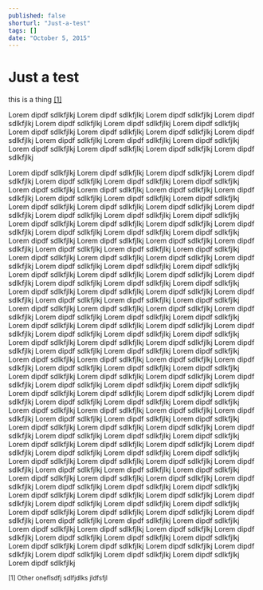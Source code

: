 ```yaml
---
published: false
shorturl: "Just-a-test"
tags: []
date: "October 5, 2015"
---
```


# Just a test

this is a thing [\[1\]](#footnote1)

Lorem dipdf sdlkfjlkj Lorem dipdf sdlkfjlkj Lorem dipdf sdlkfjlkj Lorem dipdf sdlkfjlkj Lorem dipdf sdlkfjlkj Lorem dipdf sdlkfjlkj Lorem dipdf sdlkfjlkj Lorem dipdf sdlkfjlkj Lorem dipdf sdlkfjlkj Lorem dipdf sdlkfjlkj Lorem dipdf sdlkfjlkj Lorem dipdf sdlkfjlkj Lorem dipdf sdlkfjlkj Lorem dipdf sdlkfjlkj Lorem dipdf sdlkfjlkj Lorem dipdf sdlkfjlkj Lorem dipdf sdlkfjlkj Lorem dipdf sdlkfjlkj 

Lorem dipdf sdlkfjlkj Lorem dipdf sdlkfjlkj Lorem dipdf sdlkfjlkj Lorem dipdf sdlkfjlkj Lorem dipdf sdlkfjlkj Lorem dipdf sdlkfjlkj Lorem dipdf sdlkfjlkj Lorem dipdf sdlkfjlkj Lorem dipdf sdlkfjlkj Lorem dipdf sdlkfjlkj Lorem dipdf sdlkfjlkj Lorem dipdf sdlkfjlkj Lorem dipdf sdlkfjlkj Lorem dipdf sdlkfjlkj Lorem dipdf sdlkfjlkj Lorem dipdf sdlkfjlkj Lorem dipdf sdlkfjlkj Lorem dipdf sdlkfjlkj 
Lorem dipdf sdlkfjlkj Lorem dipdf sdlkfjlkj Lorem dipdf sdlkfjlkj Lorem dipdf sdlkfjlkj Lorem dipdf sdlkfjlkj Lorem dipdf sdlkfjlkj Lorem dipdf sdlkfjlkj Lorem dipdf sdlkfjlkj Lorem dipdf sdlkfjlkj Lorem dipdf sdlkfjlkj Lorem dipdf sdlkfjlkj Lorem dipdf sdlkfjlkj Lorem dipdf sdlkfjlkj Lorem dipdf sdlkfjlkj Lorem dipdf sdlkfjlkj Lorem dipdf sdlkfjlkj Lorem dipdf sdlkfjlkj Lorem dipdf sdlkfjlkj 
Lorem dipdf sdlkfjlkj Lorem dipdf sdlkfjlkj Lorem dipdf sdlkfjlkj Lorem dipdf sdlkfjlkj Lorem dipdf sdlkfjlkj Lorem dipdf sdlkfjlkj Lorem dipdf sdlkfjlkj Lorem dipdf sdlkfjlkj Lorem dipdf sdlkfjlkj Lorem dipdf sdlkfjlkj Lorem dipdf sdlkfjlkj Lorem dipdf sdlkfjlkj Lorem dipdf sdlkfjlkj Lorem dipdf sdlkfjlkj Lorem dipdf sdlkfjlkj Lorem dipdf sdlkfjlkj Lorem dipdf sdlkfjlkj Lorem dipdf sdlkfjlkj 
Lorem dipdf sdlkfjlkj Lorem dipdf sdlkfjlkj Lorem dipdf sdlkfjlkj Lorem dipdf sdlkfjlkj Lorem dipdf sdlkfjlkj Lorem dipdf sdlkfjlkj Lorem dipdf sdlkfjlkj Lorem dipdf sdlkfjlkj Lorem dipdf sdlkfjlkj Lorem dipdf sdlkfjlkj Lorem dipdf sdlkfjlkj Lorem dipdf sdlkfjlkj Lorem dipdf sdlkfjlkj Lorem dipdf sdlkfjlkj Lorem dipdf sdlkfjlkj Lorem dipdf sdlkfjlkj Lorem dipdf sdlkfjlkj Lorem dipdf sdlkfjlkj 
Lorem dipdf sdlkfjlkj Lorem dipdf sdlkfjlkj Lorem dipdf sdlkfjlkj Lorem dipdf sdlkfjlkj Lorem dipdf sdlkfjlkj Lorem dipdf sdlkfjlkj Lorem dipdf sdlkfjlkj Lorem dipdf sdlkfjlkj Lorem dipdf sdlkfjlkj Lorem dipdf sdlkfjlkj Lorem dipdf sdlkfjlkj Lorem dipdf sdlkfjlkj Lorem dipdf sdlkfjlkj Lorem dipdf sdlkfjlkj Lorem dipdf sdlkfjlkj Lorem dipdf sdlkfjlkj Lorem dipdf sdlkfjlkj Lorem dipdf sdlkfjlkj 
Lorem dipdf sdlkfjlkj Lorem dipdf sdlkfjlkj Lorem dipdf sdlkfjlkj Lorem dipdf sdlkfjlkj Lorem dipdf sdlkfjlkj Lorem dipdf sdlkfjlkj Lorem dipdf sdlkfjlkj Lorem dipdf sdlkfjlkj Lorem dipdf sdlkfjlkj Lorem dipdf sdlkfjlkj Lorem dipdf sdlkfjlkj Lorem dipdf sdlkfjlkj Lorem dipdf sdlkfjlkj Lorem dipdf sdlkfjlkj Lorem dipdf sdlkfjlkj Lorem dipdf sdlkfjlkj Lorem dipdf sdlkfjlkj Lorem dipdf sdlkfjlkj 
Lorem dipdf sdlkfjlkj Lorem dipdf sdlkfjlkj Lorem dipdf sdlkfjlkj Lorem dipdf sdlkfjlkj Lorem dipdf sdlkfjlkj Lorem dipdf sdlkfjlkj Lorem dipdf sdlkfjlkj Lorem dipdf sdlkfjlkj Lorem dipdf sdlkfjlkj Lorem dipdf sdlkfjlkj Lorem dipdf sdlkfjlkj Lorem dipdf sdlkfjlkj Lorem dipdf sdlkfjlkj Lorem dipdf sdlkfjlkj Lorem dipdf sdlkfjlkj Lorem dipdf sdlkfjlkj Lorem dipdf sdlkfjlkj Lorem dipdf sdlkfjlkj 
Lorem dipdf sdlkfjlkj Lorem dipdf sdlkfjlkj Lorem dipdf sdlkfjlkj Lorem dipdf sdlkfjlkj Lorem dipdf sdlkfjlkj Lorem dipdf sdlkfjlkj Lorem dipdf sdlkfjlkj Lorem dipdf sdlkfjlkj Lorem dipdf sdlkfjlkj Lorem dipdf sdlkfjlkj Lorem dipdf sdlkfjlkj Lorem dipdf sdlkfjlkj Lorem dipdf sdlkfjlkj Lorem dipdf sdlkfjlkj Lorem dipdf sdlkfjlkj Lorem dipdf sdlkfjlkj Lorem dipdf sdlkfjlkj Lorem dipdf sdlkfjlkj 
Lorem dipdf sdlkfjlkj Lorem dipdf sdlkfjlkj Lorem dipdf sdlkfjlkj Lorem dipdf sdlkfjlkj Lorem dipdf sdlkfjlkj Lorem dipdf sdlkfjlkj Lorem dipdf sdlkfjlkj Lorem dipdf sdlkfjlkj Lorem dipdf sdlkfjlkj Lorem dipdf sdlkfjlkj Lorem dipdf sdlkfjlkj Lorem dipdf sdlkfjlkj Lorem dipdf sdlkfjlkj Lorem dipdf sdlkfjlkj Lorem dipdf sdlkfjlkj Lorem dipdf sdlkfjlkj Lorem dipdf sdlkfjlkj Lorem dipdf sdlkfjlkj 

<a id="footnote1"></a>

<p style="font-size: .9em">[1] Other oneflsdfj sdlfjdlks jldfsfjl</p>
